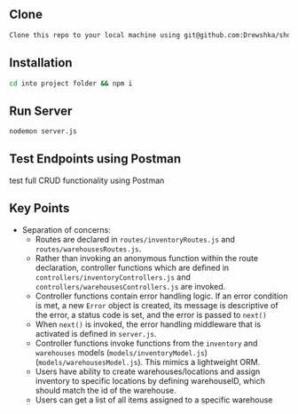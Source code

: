 ## Clone

```sh
Clone this repo to your local machine using git@github.com:Drewshka/shopify_backend.git
```

## Installation

```sh
cd into project folder && npm i
```

## Run Server

```sh
nodemon server.js
```

## Test Endpoints using Postman

test full CRUD functionality using Postman

## Key Points

- Separation of concerns:
  - Routes are declared in `routes/inventoryRoutes.js` and `routes/warehousesRoutes.js`.
  - Rather than invoking an anonymous function within the route declaration, controller functions which are defined in `controllers/inventoryControllers.js` and `controllers/warehousesControllers.js` are invoked.
  - Controller functions contain error handling logic. If an error condition is met, a new `Error` object is created, its message is descriptive of the error, a status code is set, and the error is passed to `next()`
  - When `next()` is invoked, the error handling middleware that is activated is defined in `server.js`.
  - Controller functions invoke functions from the `inventory` and `warehouses` models (`models/inventoryModel.js`) (`models/warehousesModel.js`). This mimics a lightweight ORM.
  - Users have ability to create warehouses/locations and assign inventory to specific locations by defining warehouseID, which should match the id of the warehouse.
  - Users can get a list of all items assigned to a specific warehouse
